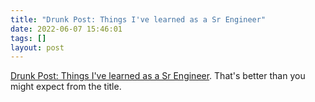 ```yaml
---
title: "Drunk Post: Things I've learned as a Sr Engineer"
date: 2022-06-07 15:46:01
tags: []
layout: post
---
```


[Drunk Post: Things I've learned as a Sr Engineer](https://www.reddit.com/r/ExperiencedDevs/comments/nmodyl/drunk_post_things_ive_learned_as_a_sr_engineer/). That's better than you might expect from the title.
